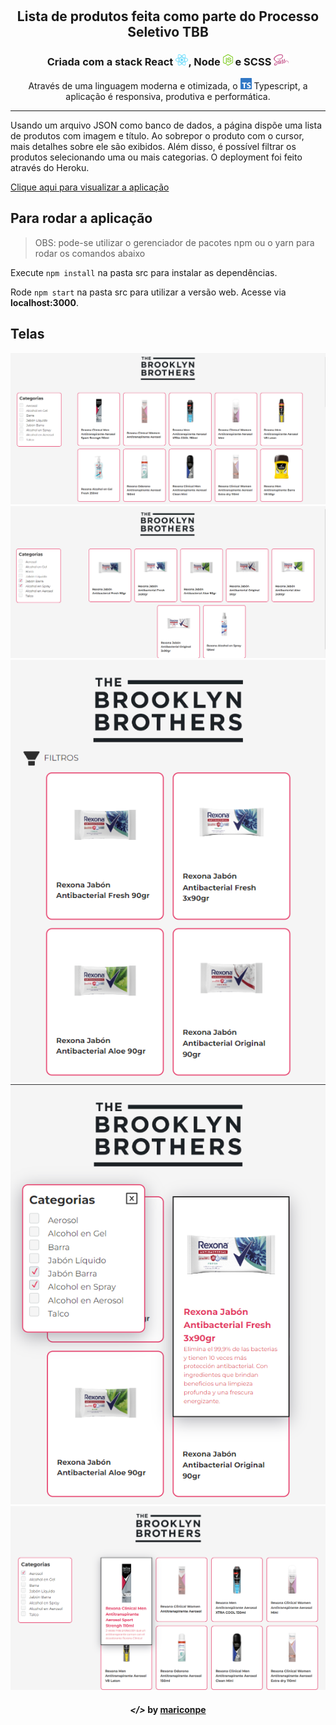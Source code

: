 <h1 align="left">
    <img alt="" title="" src="imgs/logo.png" height="96">
</h1>

<h2 align="center"> Lista de produtos feita como parte do Processo Seletivo TBB</h2>

<h3 align="center"> Criada com a stack React <img src="imgs/react.png" alt="react" height="18">, Node <img src="imgs/node.png" alt="node" height="18"> e SCSS <img src="imgs/sass.png" alt="sass" height="18"></h3>

<p align="center"> Através de uma linguagem moderna e otimizada, o <img src="imgs/ts.png" height="18" alt="typescript"> Typescript, a aplicação é responsiva, produtiva e performática. </p>

---
Usando um arquivo JSON como banco de dados, a página dispõe uma lista de produtos com imagem e título. Ao sobrepor o produto com o cursor, mais detalhes sobre ele são exibidos. Além disso, é possível filtrar os produtos selecionando uma ou mais categorias. O deployment foi feito através do Heroku.

<a align="center" href="https://products-list-tbb.herokuapp.com" target="_blank">Clique aqui para visualizar a aplicação</a>

## Para rodar a aplicação

> OBS: pode-se utilizar o gerenciador de pacotes npm ou o yarn para rodar os comandos abaixo

Execute ```npm install``` na pasta src para instalar as dependências.

Rode ```npm start``` na pasta src para utilizar a versão web. Acesse via **localhost:3000**.
## Telas

<p align="center">
    <img alt="" title="" src="imgs/tela_1.png">
    <img alt="" title="" src="imgs/tela_2.png">
    <img alt="" title="" src="imgs/tela_3.png">
    <img alt="" title="" src="imgs/tela_4.png">
    <img alt="" title="" src="imgs/tela_5.png">
</p>

<h4 align="center"> <em>&lt;/&gt;</em> by <a href="https://github.com/mariconpe" target="_blank">mariconpe</a> </h4>